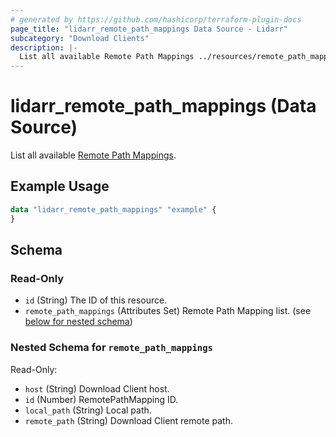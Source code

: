 ```yaml
---
# generated by https://github.com/hashicorp/terraform-plugin-docs
page_title: "lidarr_remote_path_mappings Data Source - Lidarr"
subcategory: "Download Clients"
description: |-
  List all available Remote Path Mappings ../resources/remote_path_mapping.
---
```


# lidarr_remote_path_mappings (Data Source)

<!-- subcategory:Download Clients -->
List all available [Remote Path Mappings](../resources/remote_path_mapping).

## Example Usage

```terraform
data "lidarr_remote_path_mappings" "example" {
}
```

<!-- schema generated by tfplugindocs -->
## Schema

### Read-Only

- `id` (String) The ID of this resource.
- `remote_path_mappings` (Attributes Set) Remote Path Mapping list. (see [below for nested schema](#nestedatt--remote_path_mappings))

<a id="nestedatt--remote_path_mappings"></a>
### Nested Schema for `remote_path_mappings`

Read-Only:

- `host` (String) Download Client host.
- `id` (Number) RemotePathMapping ID.
- `local_path` (String) Local path.
- `remote_path` (String) Download Client remote path.
